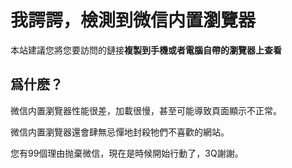 # 我諤諤，檢測到微信内置瀏覽器

本站建議您將您要訪問的鏈接**複製到手機或者電腦自帶的瀏覽器上查看**

## 爲什麽？

微信内置瀏覽器性能很差，加載很慢，甚至可能導致頁面顯示不正常。

微信内置瀏覽器還會肆無忌憚地封殺牠們不喜歡的網站。

您有99個理由抛棄微信，現在是時候開始行動了，3Q謝謝。
